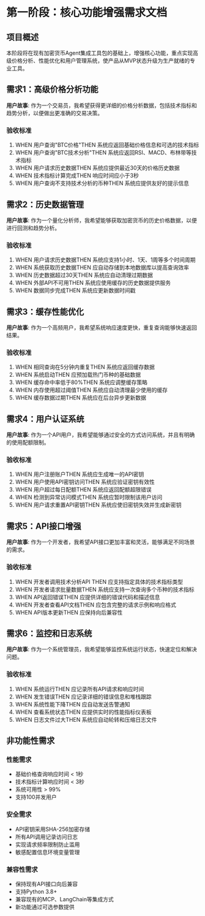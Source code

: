 # 第一阶段：核心功能增强需求文档

## 项目概述

本阶段将在现有加密货币Agent集成工具包的基础上，增强核心功能，重点实现高级价格分析、性能优化和用户管理系统，使产品从MVP状态升级为生产就绪的专业工具。

## 需求1：高级价格分析功能

**用户故事**: 作为一个交易员，我希望获得更详细的价格分析数据，包括技术指标和趋势分析，以便做出更准确的交易决策。

### 验收标准
1. WHEN 用户查询"BTC价格"THEN 系统应返回基础价格信息和可选的技术指标
2. WHEN 用户查询"BTC技术分析"THEN 系统应返回RSI、MACD、布林带等技术指标
3. WHEN 用户请求历史数据THEN 系统应提供最近30天的价格历史数据
4. WHEN 技术指标计算完成THEN 响应时间应小于3秒
5. WHEN 用户查询不支持技术分析的币种THEN 系统应提供友好的提示信息

## 需求2：历史数据管理

**用户故事**: 作为一个量化分析师，我希望能够获取加密货币的历史价格数据，以便进行回测和趋势分析。

### 验收标准
1. WHEN 用户请求历史数据THEN 系统应支持1小时、1天、1周等多个时间周期
2. WHEN 系统获取历史数据THEN 应自动存储到本地数据库以提高查询效率
3. WHEN 历史数据超过30天THEN 系统应自动清理过期数据
4. WHEN 外部API不可用THEN 系统应使用缓存的历史数据提供服务
5. WHEN 数据同步完成THEN 系统应更新数据时间戳

## 需求3：缓存性能优化

**用户故事**: 作为一个高频用户，我希望系统响应速度更快，重复查询能够快速返回结果。

### 验收标准
1. WHEN 相同查询在5分钟内重复THEN 系统应返回缓存数据
2. WHEN 系统启动THEN 应预加载热门币种的基础数据
3. WHEN 缓存命中率低于80%THEN 系统应调整缓存策略
4. WHEN 内存使用超过阈值THEN 系统应自动清理最少使用的缓存
5. WHEN 缓存数据过期THEN 系统应在后台异步更新数据

## 需求4：用户认证系统

**用户故事**: 作为一个API用户，我希望能够通过安全的方式访问系统，并且有明确的使用配额限制。

### 验收标准
1. WHEN 用户注册账户THEN 系统应生成唯一的API密钥
2. WHEN 用户使用API密钥访问THEN 系统应验证密钥有效性
3. WHEN 用户超过每日配额THEN 系统应返回配额超限错误
4. WHEN 检测到异常访问模式THEN 系统应暂时限制该用户访问
5. WHEN 用户请求重置API密钥THEN 系统应使旧密钥失效并生成新密钥

## 需求5：API接口增强

**用户故事**: 作为一个开发者，我希望API接口更加丰富和灵活，能够满足不同场景的需求。

### 验收标准
1. WHEN 开发者调用技术分析API THEN 应支持指定具体的技术指标类型
2. WHEN 开发者请求批量数据THEN 系统应支持一次查询多个币种的技术指标
3. WHEN API返回错误THEN 应提供详细的错误代码和描述信息
4. WHEN 开发者查看API文档THEN 应包含完整的请求示例和响应格式
5. WHEN API版本更新THEN 应保持向后兼容性

## 需求6：监控和日志系统

**用户故事**: 作为一个系统管理员，我希望能够监控系统运行状态，快速定位和解决问题。

### 验收标准
1. WHEN 系统运行THEN 应记录所有API请求和响应时间
2. WHEN 发生错误THEN 应记录详细的错误信息和堆栈跟踪
3. WHEN 系统性能下降THEN 应自动发送告警通知
4. WHEN 查看系统状态THEN 应提供实时的性能指标仪表板
5. WHEN 日志文件过大THEN 系统应自动轮转和压缩日志文件

## 非功能性需求

### 性能需求
- 基础价格查询响应时间 < 1秒
- 技术指标计算响应时间 < 3秒
- 系统可用性 > 99%
- 支持100并发用户

### 安全需求
- API密钥采用SHA-256加密存储
- 所有API调用记录访问日志
- 实现请求频率限制防止滥用
- 敏感配置信息环境变量管理

### 兼容性需求
- 保持现有API接口向后兼容
- 支持Python 3.8+
- 兼容现有的MCP、LangChain等集成方式
- 新功能通过可选参数提供
